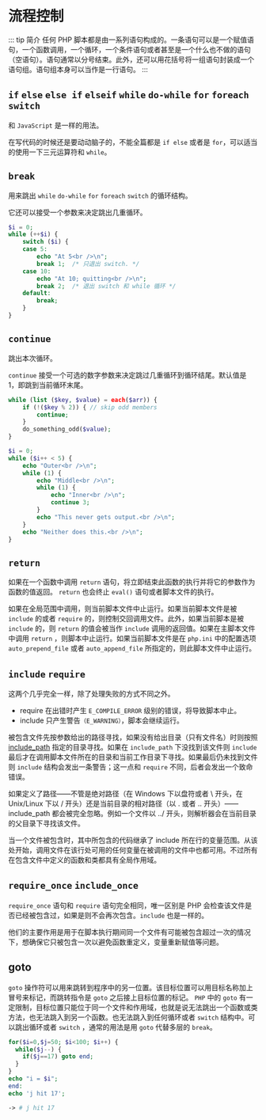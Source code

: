 # 流程控制
::: tip 简介
任何 PHP 脚本都是由一系列语句构成的。一条语句可以是一个赋值语句，一个函数调用，一个循环，一个条件语句或者甚至是一个什么也不做的语句（空语句）。语句通常以分号结束。此外，还可以用花括号将一组语句封装成一个语句组。语句组本身可以当作是一行语句。
:::

## `if` `else` `else if` `elseif` `while` `do-while` `for` `foreach` `switch`
和 `JavaScript` 是一样的用法。

在写代码的时候还是要动动脑子的，不能全篇都是 `if else` 或者是 `for`，可以适当的使用一下三元运算符和 `while`。

## `break`
用来跳出 `while` `do-while` `for` `foreach` `switch` 的循环结构。

它还可以接受一个参数来决定跳出几重循环。

```php
$i = 0;
while (++$i) {
    switch ($i) {
    case 5:
        echo "At 5<br />\n";
        break 1;  /* 只退出 switch. */
    case 10:
        echo "At 10; quitting<br />\n";
        break 2;  /* 退出 switch 和 while 循环 */
    default:
        break;
    }
}
```

## `continue`
跳出本次循环。

`continue` 接受一个可选的数字参数来决定跳过几重循环到循环结尾。默认值是 1，即跳到当前循环末尾。

```php
while (list ($key, $value) = each($arr)) {
    if (!($key % 2)) { // skip odd members
        continue;
    }
    do_something_odd($value);
}

$i = 0;
while ($i++ < 5) {
    echo "Outer<br />\n";
    while (1) {
        echo "Middle<br />\n";
        while (1) {
            echo "Inner<br />\n";
            continue 3;
        }
        echo "This never gets output.<br />\n";
    }
    echo "Neither does this.<br />\n";
}
```

## `return`
如果在一个函数中调用 `return` 语句，将立即结束此函数的执行并将它的参数作为函数的值返回。 `return` 也会终止 `eval()` 语句或者脚本文件的执行。

如果在全局范围中调用，则当前脚本文件中止运行。如果当前脚本文件是被 `include` 的或者 `require` 的，则控制交回调用文件。此外，如果当前脚本是被 `include` 的，则 `return` 的值会被当作 `include` 调用的返回值。如果在主脚本文件中调用 `return` ，则脚本中止运行。如果当前脚本文件是在 `php.ini` 中的配置选项 `auto_prepend_file` 或者 `auto_append_file` 所指定的，则此脚本文件中止运行。

## `include` `require`
这两个几乎完全一样，除了处理失败的方式不同之外。
- require 在出错时产生 `E_COMPILE_ERROR` 级别的错误，将导致脚本中止。
- include 只产生警告`（E_WARNING）`，脚本会继续运行。

被包含文件先按参数给出的路径寻找，如果没有给出目录（只有文件名）时则按照 [include_path](https://www.php.net/manual/zh/ini.core.php#ini.include-path) 指定的目录寻找。如果在 `include_path` 下没找到该文件则 `include` 最后才在调用脚本文件所在的目录和当前工作目录下寻找。如果最后仍未找到文件则 `include` 结构会发出一条警告；这一点和 `require` 不同，后者会发出一个致命错误。

如果定义了路径——不管是绝对路径（在 Windows 下以盘符或者 \ 开头，在 Unix/Linux 下以 / 开头）还是当前目录的相对路径（以 . 或者 .. 开头）——include_path 都会被完全忽略。例如一个文件以 ../ 开头，则解析器会在当前目录的父目录下寻找该文件。

当一个文件被包含时，其中所包含的代码继承了 include 所在行的变量范围。从该处开始，调用文件在该行处可用的任何变量在被调用的文件中也都可用。不过所有在包含文件中定义的函数和类都具有全局作用域。

## `require_once` `include_once`
`require_once` 语句和 `require` 语句完全相同，唯一区别是 PHP 会检查该文件是否已经被包含过，如果是则不会再次包含。`include` 也是一样的。

他们的主要作用是用于在脚本执行期间同一个文件有可能被包含超过一次的情况下，想确保它只被包含一次以避免函数重定义，变量重新赋值等问题。

## goto
`goto` 操作符可以用来跳转到程序中的另一位置。该目标位置可以用目标名称加上冒号来标记，而跳转指令是 `goto` 之后接上目标位置的标记。 `PHP` 中的 `goto` 有一定限制，目标位置只能位于同一个文件和作用域，也就是说无法跳出一个函数或类方法，也无法跳入到另一个函数。也无法跳入到任何循环或者 `switch` 结构中。可以跳出循环或者 `switch` ，通常的用法是用 `goto` 代替多层的 `break`。

```php
for($i=0,$j=50; $i<100; $i++) {
  while($j--) {
    if($j==17) goto end; 
  }  
}
echo "i = $i";
end:
echo 'j hit 17';

-> # j hit 17
```